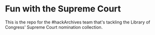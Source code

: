 # Fun with the Supreme Court

This is the repo for the #hackArchives team that's tackling the Library of Congress' Supreme Court nomination collection.
